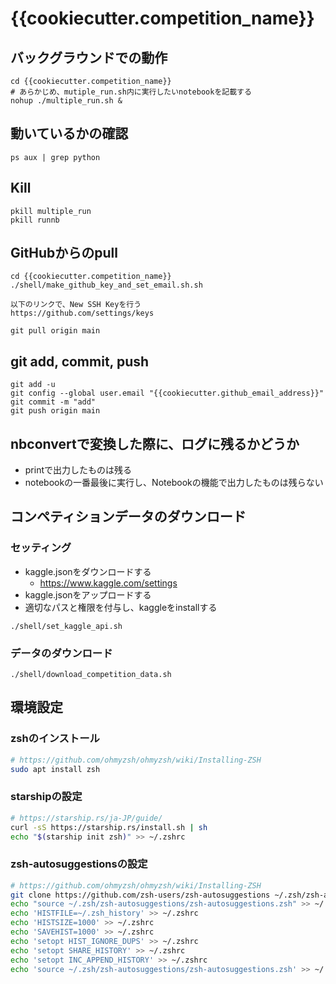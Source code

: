 # {{cookiecutter.competition_name}}

## バックグラウンドでの動作
```
cd {{cookiecutter.competition_name}}
# あらかじめ、mutiple_run.sh内に実行したいnotebookを記載する
nohup ./multiple_run.sh &
```

## 動いているかの確認
```
ps aux | grep python
```

## Kill
```
pkill multiple_run
pkill runnb
```

## GitHubからのpull
```
cd {{cookiecutter.competition_name}}
./shell/make_github_key_and_set_email.sh.sh
```

```
以下のリンクで、New SSH Keyを行う
https://github.com/settings/keys
```

```
git pull origin main
```

## git add, commit, push

```
git add -u
git config --global user.email "{{cookiecutter.github_email_address}}"
git commit -m "add"
git push origin main
```

## nbconvertで変換した際に、ログに残るかどうか
- printで出力したものは残る
- notebookの一番最後に実行し、Notebookの機能で出力したものは残らない

## コンペティションデータのダウンロード

### セッティング
- kaggle.jsonをダウンロードする
  - https://www.kaggle.com/settings
- kaggle.jsonをアップロードする
- 適切なパスと権限を付与し、kaggleをinstallする
```
./shell/set_kaggle_api.sh
```

### データのダウンロード
```
./shell/download_competition_data.sh
```

## 環境設定

### zshのインストール
```sh
# https://github.com/ohmyzsh/ohmyzsh/wiki/Installing-ZSH
sudo apt install zsh
```

### starshipの設定
```sh
# https://starship.rs/ja-JP/guide/
curl -sS https://starship.rs/install.sh | sh
echo "$(starship init zsh)" >> ~/.zshrc
```

### zsh-autosuggestionsの設定
```sh
# https://github.com/ohmyzsh/ohmyzsh/wiki/Installing-ZSH
git clone https://github.com/zsh-users/zsh-autosuggestions ~/.zsh/zsh-autosuggestions
echo "source ~/.zsh/zsh-autosuggestions/zsh-autosuggestions.zsh" >> ~/.zshrc
echo 'HISTFILE=~/.zsh_history' >> ~/.zshrc
echo 'HISTSIZE=1000' >> ~/.zshrc
echo 'SAVEHIST=1000' >> ~/.zshrc
echo 'setopt HIST_IGNORE_DUPS' >> ~/.zshrc
echo 'setopt SHARE_HISTORY' >> ~/.zshrc
echo 'setopt INC_APPEND_HISTORY' >> ~/.zshrc
echo 'source ~/.zsh/zsh-autosuggestions/zsh-autosuggestions.zsh' >> ~/.zshrc
```